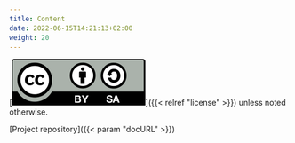 ```yaml
---
title: Content
date: 2022-06-15T14:21:13+02:00
weight: 20
---
```

[![Creative Commons 4.0](logo/CC-by-sa.svg)]({{< relref "license" >}})
unless noted otherwise.

[Project repository]({{< param "docURL" >}})
